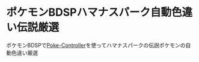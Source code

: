 # ポケモンBDSPハマナスパーク自動色違い伝説厳選
ポケモンBDSPで[Poke-Controller](https://github.com/KawaSwitch/Poke-Controller)を使ってハマナスパークの伝説ポケモンの自動色違い厳選
